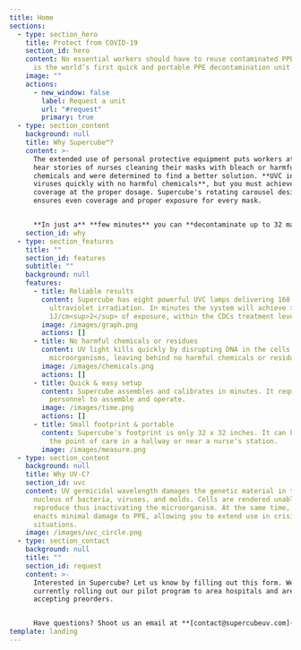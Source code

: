 ```yaml
---
title: Home
sections:
  - type: section_hero
    title: Protect from COVID-19
    section_id: hero
    content: No essential workers should have to reuse contaminated PPE. Supercube™
      is the world’s first quick and portable PPE decontamination unit.
    image: ""
    actions:
      - new_window: false
        label: Request a unit
        url: "#request"
        primary: true
  - type: section_content
    background: null
    title: Why Supercube™?
    content: >-
      The extended use of personal protective equipment puts workers at risk. We
      hear stories of nurses cleaning their masks with bleach or harmful
      chemicals and were determined to find a better solution. **UVC inactivates
      viruses quickly with no harmful chemicals**, but you must achieve full
      coverage at the proper dosage. Supercube's rotating carousel design
      ensures even coverage and proper exposure for every mask. 


      **In just a** **few minutes** you can **decontaminate up to 32 masks**, close to point-of-care, with no additional equipment or chemicals. Supercube is **simple to operate and is priced at a fraction of the cost of similar units**. We want to make Supercube accessible to everyone. Whether you are a firefighter in rural Nebraska or a critical care nurse in New York City, you deserve safe and effective PPE.
    section_id: why
  - type: section_features
    title: ""
    section_id: features
    subtitle: ""
    background: null
    features:
      - title: Reliable results
        content: Supercube has eight powerful UVC lamps delivering 160 watts of
          ultraviolet irradiation. In minutes the system will achieve >
          1J/cm<sup>2</sup> of exposure, within the CDCs treatment level range.
        image: /images/graph.png
        actions: []
      - title: No harmful chemicals or residues
        content: UV light kills quickly by disrupting DNA in the cells of
          microorganisms, leaving behind no harmful chemicals or residues.
        image: /images/chemicals.png
        actions: []
      - title: Quick & easy setup
        content: Supercube assembles and calibrates in minutes. It requires no trained
          personnel to assemble and operate.
        image: /images/time.png
        actions: []
      - title: Small footprint & portable
        content: Supercube's footprint is only 32 x 32 inches. It can be set up close to
          the point of care in a hallway or near a nurse's station.
        image: /images/measure.png
  - type: section_content
    background: null
    title: Why UV-C?
    section_id: uvc
    content: UV germicidal wavelength damages the genetic material in the cell
      nucleus of bacteria, viruses, and molds. Cells are rendered unable to
      reproduce thus inactivating the microorganism. At the same time, UVC
      enacts minimal damage to PPE, allowing you to extend use in crisis
      situations.
    image: /images/uvc_circle.png
  - type: section_contact
    background: null
    title: ""
    section_id: request
    content: >-
      Interested in Supercube? Let us know by filling out this form. We are
      currently rolling out our pilot program to area hospitals and are
      accepting preorders.


      Have questions? Shoot us an email at **[contact@supercubeuv.com](mailto:contact@supercubeuv.com)**.
template: landing
---
```

